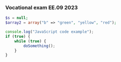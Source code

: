### Vocational exam EE.09 2023
~~~php
$s = null;
$array2 = array("b" => "green", "yellow", "red");
~~~

~~~js
console.log("JavaScript code example");
if (true) {
	while (true) {
		doSomething();
	}
}
~~~